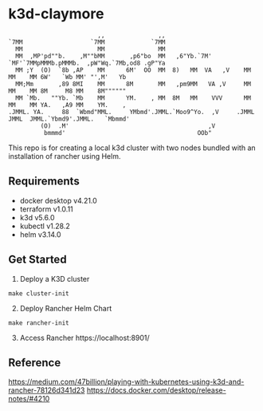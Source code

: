 # k3d-claymore
```                                                                                                          
                         ,,               ,,                                                              
`7MM                   `7MM             `7MM                                                              
  MM                     MM               MM                                                              
  MM  ,MP'pd""b.    ,M""bMM       ,p6"bo  MM   ,6"Yb.`7M'   `MF'`7MMpMMMb.pMMMb.  ,pW"Wq.`7Mb,od8 .gP"Ya  
  MM ;Y  (O)  `8b ,AP    MM      6M'  OO  MM  8)   MM  VA   ,V    MM    MM    MM 6W'   `Wb MM' "',M'   Yb 
  MM;Mm       ,89 8MI    MM      8M       MM   ,pm9MM   VA ,V     MM    MM    MM 8M     M8 MM    8M"""""" 
  MM `Mb.   ""Yb. `Mb    MM      YM.    , MM  8M   MM    VVV      MM    MM    MM YA.   ,A9 MM    YM.    , 
.JMML. YA.     88  `Wbmd"MML.     YMbmd'.JMML.`Moo9^Yo.  ,V     .JMML  JMML  JMML.`Ybmd9'.JMML.   `Mbmmd' 
         (O)  .M'                                       ,V                                                
          bmmmd'                                     OOb"                                                 
```
This repo is for creating a local k3d cluster with two nodes bundled with an installation of rancher using Helm.

## Requirements
* docker desktop v4.21.0
* terraform v1.0.11
* k3d v5.6.0
* kubectl v1.28.2
* helm v3.14.0

## Get Started
1. Deploy a K3D cluster
```
make cluster-init
```
2. Deploy Rancher Helm Chart
```
make rancher-init
```
3. Access Rancher
   https://localhost:8901/

## Reference

https://medium.com/47billion/playing-with-kubernetes-using-k3d-and-rancher-78126d341d23
https://docs.docker.com/desktop/release-notes/#4210
